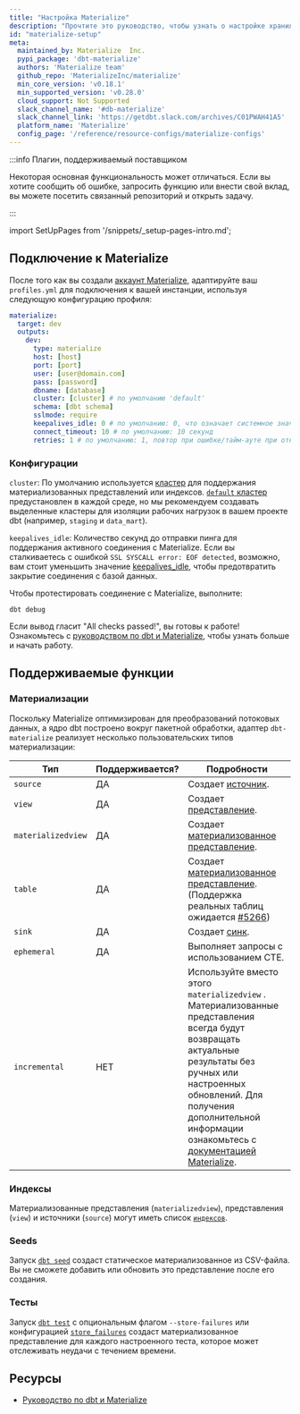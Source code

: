 ```yaml
---
title: "Настройка Materialize"
description: "Прочтите это руководство, чтобы узнать о настройке хранилища Materialize в dbt."
id: "materialize-setup"
meta:
  maintained_by: Materialize  Inc.
  pypi_package: 'dbt-materialize'
  authors: 'Materialize team'
  github_repo: 'MaterializeInc/materialize'
  min_core_version: 'v0.18.1'
  min_supported_version: 'v0.28.0'
  cloud_support: Not Supported
  slack_channel_name: '#db-materialize'
  slack_channel_link: 'https://getdbt.slack.com/archives/C01PWAH41A5'
  platform_name: 'Materialize'
  config_page: '/reference/resource-configs/materialize-configs'
---
```


:::info Плагин, поддерживаемый поставщиком

Некоторая основная функциональность может отличаться. Если вы хотите сообщить об ошибке, запросить функцию или внести свой вклад, вы можете посетить связанный репозиторий и открыть задачу.

:::

import SetUpPages from '/snippets/_setup-pages-intro.md';

<SetUpPages meta={frontMatter.meta} />

## Подключение к Materialize

После того как вы создали [аккаунт Materialize](https://materialize.com/register/), адаптируйте ваш `profiles.yml` для подключения к вашей инстанции, используя следующую конфигурацию профиля:

<File name='~/.dbt/profiles.yml'>

```yaml
materialize:
  target: dev
  outputs:
    dev:
      type: materialize
      host: [host]
      port: [port]
      user: [user@domain.com]
      pass: [password]
      dbname: [database]
      cluster: [cluster] # по умолчанию 'default'
      schema: [dbt schema]
      sslmode: require
      keepalives_idle: 0 # по умолчанию: 0, что означает системное значение по умолчанию
      connect_timeout: 10 # по умолчанию: 10 секунд
      retries: 1 # по умолчанию: 1, повтор при ошибке/тайм-ауте при открытии соединений
```

</File>

### Конфигурации

`cluster`: По умолчанию используется [кластер](https://materialize.com/docs/overview/key-concepts/#clusters) для поддержания материализованных представлений или индексов. [`default` кластер](https://materialize.com/docs/sql/show-clusters/#default-cluster) предустановлен в каждой среде, но мы рекомендуем создавать выделенные кластеры для изоляции рабочих нагрузок в вашем проекте dbt (например, `staging` и `data_mart`).

`keepalives_idle`: Количество секунд до отправки пинга для поддержания активного соединения с Materialize. Если вы сталкиваетесь с ошибкой `SSL SYSCALL error: EOF detected`, возможно, вам стоит уменьшить значение [keepalives_idle](https://docs.getdbt.com/reference/warehouse-setups/postgres-setup#keepalives_idle), чтобы предотвратить закрытие соединения с базой данных.

Чтобы протестировать соединение с Materialize, выполните:

```
dbt debug
```

Если вывод гласит "All checks passed!", вы готовы к работе! Ознакомьтесь с [руководством по dbt и Materialize](https://materialize.com/docs/guides/dbt/), чтобы узнать больше и начать работу.

## Поддерживаемые функции

### Материализации

Поскольку Materialize оптимизирован для преобразований потоковых данных, а ядро dbt построено вокруг пакетной обработки, адаптер `dbt-materialize` реализует несколько пользовательских типов материализации:

Тип | Поддерживается? | Подробности
-----|----------------|------------
`source` | ДА | Создает [источник](https://materialize.com/docs/sql/create-source/).
`view` | ДА | Создает [представление](https://materialize.com/docs/sql/create-view/#main).
`materializedview` | ДА | Создает [материализованное представление](https://materialize.com/docs/sql/create-materialized-view/#main).
`table` | ДА | Создает [материализованное представление](https://materialize.com/docs/sql/create-materialized-view/#main). (Поддержка реальных таблиц ожидается [#5266](https://github.com/MaterializeInc/materialize/issues/5266))
`sink` | ДА | Создает [синк](https://materialize.com/docs/sql/create-sink/#main).
`ephemeral` | ДА | Выполняет запросы с использованием <Term id="cte">CTE</Term>.
`incremental` | НЕТ | Используйте вместо этого `materializedview` <Term id="materialization" />. Материализованные представления всегда будут возвращать актуальные результаты без ручных или настроенных обновлений. Для получения дополнительной информации ознакомьтесь с [документацией Materialize](https://materialize.com/docs/).

### Индексы

Материализованные представления (`materializedview`), представления (`view`) и источники (`source`) могут иметь список [`индексов`](/reference/resource-configs/materialize-configs#indexes).

### Seeds

Запуск [`dbt seed`](/reference/commands/seed) создаст статическое материализованное <Term id="view" /> из CSV-файла. Вы не сможете добавить или обновить это представление после его создания.

### Тесты

Запуск [`dbt test`](/reference/commands/test) с опциональным флагом `--store-failures` или конфигурацией [`store_failures`](/reference/resource-configs/store_failures) создаст материализованное представление для каждого настроенного теста, которое может отслеживать неудачи с течением времени.

## Ресурсы

- [Руководство по dbt и Materialize](https://materialize.com/docs/guides/dbt/)